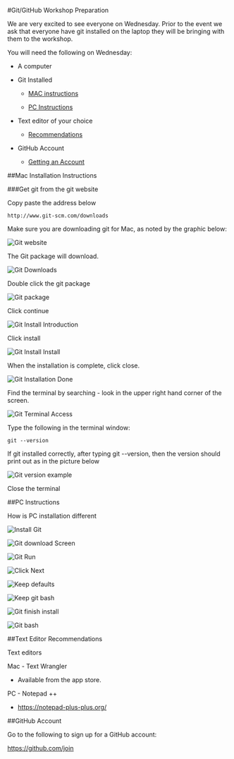 #Git/GitHub Workshop Preparation

We are very excited to see everyone on Wednesday.  Prior to the event we ask that everyone have git installed on the laptop they will be bringing with them to the workshop.

You will need the following on Wednesday:

* A computer

* Git Installed
	
  * [MAC instructions](#mac-installation-instructions)
	
  * [PC Instructions](#pc-instructions)

* Text editor of your choice
	
  * [Recommendations](#text-editor-recommendations) 

* GitHub Account
	
  * [Getting an Account](#github-account)

##Mac Installation Instructions


###Get git from the git website

Copy paste the address below

	http://www.git-scm.com/downloads

Make sure you are downloading git for Mac, as noted by the graphic below:

![Git website](https://github.com/asist-awit-ut/gitworkshop/blob/HowTo/instructions/Where_to_click.png)

The Git package will download.

![Git Downloads](https://github.com/asist-awit-ut/gitworkshop/blob/HowTo/instructions/Downloading_Git_screen.png)

Double click the git package

![Git package](https://github.com/asist-awit-ut/gitworkshop/blob/HowTo/instructions/install_1.png)

Click continue

![Git Install Introduction](https://github.com/asist-awit-ut/gitworkshop/blob/HowTo/instructions/install_2.png)

Click install

![Git Install Install](https://github.com/asist-awit-ut/gitworkshop/blob/HowTo/instructions/install_3.png)

When the installation is complete, click close. 

![Git Installation Done](https://github.com/asist-awit-ut/gitworkshop/blob/HowTo/instructions/installation_done.png)

Find the terminal by searching - look in the upper right hand corner of the screen.

![Git Terminal Access](https://github.com/asist-awit-ut/gitworkshop/blob/HowTo/instructions/Finding_terminal.png)

Type the following in the terminal window:

	git --version

If git installed correctly, after typing git --version, then the version should print out as in the picture below

![Git version example](https://github.com/asist-awit-ut/gitworkshop/blob/HowTo/instructions/check_version.png)

Close the terminal

##PC Instructions

How is PC installation different

![Install Git](https://github.com/asist-awit-ut/gitworkshop/blob/master/instructions/PC/gitdownloadscreen.PNG)

![Git download Screen](https://github.com/asist-awit-ut/gitworkshop/blob/master/instructions/PC/gitdownload.PNG)

![Git Run](https://github.com/asist-awit-ut/gitworkshop/blob/master/instructions/PC/rungit.PNG)

![Click Next](https://github.com/asist-awit-ut/gitworkshop/blob/master/instructions/PC/clicknext.PNG)

![Keep defaults](https://github.com/asist-awit-ut/gitworkshop/blob/master/instructions/PC/defaultoptions.PNG)

![Keep git bash](https://github.com/asist-awit-ut/gitworkshop/blob/master/instructions/PC/gitbash.PNG)

![Git finish install](https://github.com/asist-awit-ut/gitworkshop/blob/master/instructions/PC/finish.PNG)

![Git bash](https://github.com/asist-awit-ut/gitworkshop/blob/master/instructions/PC/gitbashinstalled.PNG)

##Text Editor Recommendations

Text editors

Mac - Text Wrangler

 - Available from the app store.

PC - Notepad ++

 - https://notepad-plus-plus.org/ 

##GitHub Account

Go to the following to sign up for a GitHub account:

https://github.com/join 


